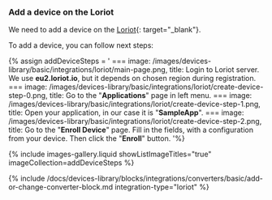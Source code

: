### Add a device on the Loriot

We need to add a device on the [Loriot](https://loriot.io){: target="_blank"}.

To add a device, you can follow next steps:

{% assign addDeviceSteps = '
    ===
        image: /images/devices-library/basic/integrations/loriot/main-page.png,
        title: Login to Loriot server. We use **eu2.loriot.io**, but it depends on chosen region during registration.
    ===
        image: /images/devices-library/basic/integrations/loriot/create-device-step-0.png,
        title: Go to the "**Applications**" page in left menu.
    ===
        image: /images/devices-library/basic/integrations/loriot/create-device-step-1.png,
        title: Open your application, in our case it is "**SampleApp**".
    ===
        image: /images/devices-library/basic/integrations/loriot/create-device-step-2.png,
        title: Go to the "**Enroll Device**" page. Fill in the fields, with a configuration from your device. Then click the "**Enroll**" button.
'%}

{% include images-gallery.liquid showListImageTitles="true" imageCollection=addDeviceSteps %}


{% include /docs/devices-library/blocks/integrations/converters/basic/add-or-change-converter-block.md integration-type="loriot" %}
